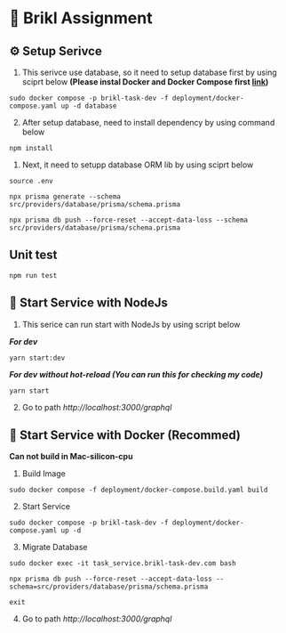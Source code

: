 # 👻 Brikl Assignment

## ⚙️ Setup Serivce
1. This serivce use database, so it need to setup database first by using sciprt below **(Please instal Docker and Docker Compose first [link](https://docs.docker.com/engine/install/))**
```
sudo docker compose -p brikl-task-dev -f deployment/docker-compose.yaml up -d database
```
2. After setup database, need to install dependency by using command below
```
npm install
```
1. Next, it need to setupp database ORM lib by using sciprt below
```
source .env

npx prisma generate --schema src/providers/database/prisma/schema.prisma

npx prisma db push --force-reset --accept-data-loss --schema src/providers/database/prisma/schema.prisma
```

## Unit test
```
npm run test
```

## 🚀 Start Service with NodeJs
1. This serice can run start with NodeJs by using script below
   
***For dev***
```
yarn start:dev
```
***For dev without hot-reload (You can run this for checking my code)***
```
yarn start
```
2. Go to path *http://localhost:3000/graphql*

## 🐳 Start Service with Docker (Recommed)
**Can not build in Mac-silicon-cpu**
1. Build Image
```
sudo docker compose -f deployment/docker-compose.build.yaml build
```
2. Start Service
```
sudo docker compose -p brikl-task-dev -f deployment/docker-compose.yaml up -d
```
3. Migrate Database
```
sudo docker exec -it task_service.brikl-task-dev.com bash

npx prisma db push --force-reset --accept-data-loss --schema=src/providers/database/prisma/schema.prisma

exit
```
4. Go to path *http://localhost:3000/graphql*